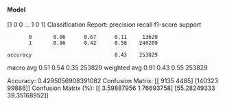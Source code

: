 #### Model
[1 0 0 ... 1 0 1]
Classification Report:
              precision    recall  f1-score   support

           0       0.06      0.67      0.11     13620
           1       0.96      0.42      0.58    240209

    accuracy                           0.43    253829
   macro avg       0.51      0.54      0.35    253829
weighted avg       0.91      0.43      0.55    253829

Accuracy: 0.4295056908391082
Confusion Matrix:
[[  9135   4485]
 [140323  99886]]
Confusion Matrix (%):
[[ 3.59887956  1.76693758]
 [55.28249333 39.35168952]]
